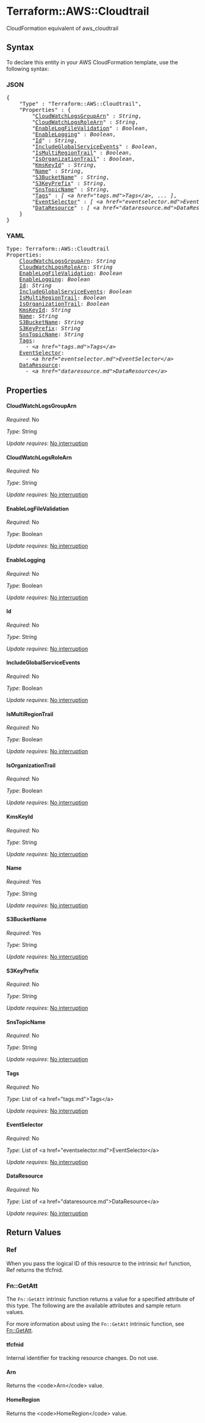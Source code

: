 # Terraform::AWS::Cloudtrail

CloudFormation equivalent of aws_cloudtrail

## Syntax

To declare this entity in your AWS CloudFormation template, use the following syntax:

### JSON

<pre>
{
    "Type" : "Terraform::AWS::Cloudtrail",
    "Properties" : {
        "<a href="#cloudwatchlogsgrouparn" title="CloudWatchLogsGroupArn">CloudWatchLogsGroupArn</a>" : <i>String</i>,
        "<a href="#cloudwatchlogsrolearn" title="CloudWatchLogsRoleArn">CloudWatchLogsRoleArn</a>" : <i>String</i>,
        "<a href="#enablelogfilevalidation" title="EnableLogFileValidation">EnableLogFileValidation</a>" : <i>Boolean</i>,
        "<a href="#enablelogging" title="EnableLogging">EnableLogging</a>" : <i>Boolean</i>,
        "<a href="#id" title="Id">Id</a>" : <i>String</i>,
        "<a href="#includeglobalserviceevents" title="IncludeGlobalServiceEvents">IncludeGlobalServiceEvents</a>" : <i>Boolean</i>,
        "<a href="#ismultiregiontrail" title="IsMultiRegionTrail">IsMultiRegionTrail</a>" : <i>Boolean</i>,
        "<a href="#isorganizationtrail" title="IsOrganizationTrail">IsOrganizationTrail</a>" : <i>Boolean</i>,
        "<a href="#kmskeyid" title="KmsKeyId">KmsKeyId</a>" : <i>String</i>,
        "<a href="#name" title="Name">Name</a>" : <i>String</i>,
        "<a href="#s3bucketname" title="S3BucketName">S3BucketName</a>" : <i>String</i>,
        "<a href="#s3keyprefix" title="S3KeyPrefix">S3KeyPrefix</a>" : <i>String</i>,
        "<a href="#snstopicname" title="SnsTopicName">SnsTopicName</a>" : <i>String</i>,
        "<a href="#tags" title="Tags">Tags</a>" : <i>[ &lt;a href=&#34;tags.md&#34;&gt;Tags&lt;/a&gt;, ... ]</i>,
        "<a href="#eventselector" title="EventSelector">EventSelector</a>" : <i>[ &lt;a href=&#34;eventselector.md&#34;&gt;EventSelector&lt;/a&gt;, ... ]</i>,
        "<a href="#dataresource" title="DataResource">DataResource</a>" : <i>[ &lt;a href=&#34;dataresource.md&#34;&gt;DataResource&lt;/a&gt;, ... ]</i>
    }
}
</pre>

### YAML

<pre>
Type: Terraform::AWS::Cloudtrail
Properties:
    <a href="#cloudwatchlogsgrouparn" title="CloudWatchLogsGroupArn">CloudWatchLogsGroupArn</a>: <i>String</i>
    <a href="#cloudwatchlogsrolearn" title="CloudWatchLogsRoleArn">CloudWatchLogsRoleArn</a>: <i>String</i>
    <a href="#enablelogfilevalidation" title="EnableLogFileValidation">EnableLogFileValidation</a>: <i>Boolean</i>
    <a href="#enablelogging" title="EnableLogging">EnableLogging</a>: <i>Boolean</i>
    <a href="#id" title="Id">Id</a>: <i>String</i>
    <a href="#includeglobalserviceevents" title="IncludeGlobalServiceEvents">IncludeGlobalServiceEvents</a>: <i>Boolean</i>
    <a href="#ismultiregiontrail" title="IsMultiRegionTrail">IsMultiRegionTrail</a>: <i>Boolean</i>
    <a href="#isorganizationtrail" title="IsOrganizationTrail">IsOrganizationTrail</a>: <i>Boolean</i>
    <a href="#kmskeyid" title="KmsKeyId">KmsKeyId</a>: <i>String</i>
    <a href="#name" title="Name">Name</a>: <i>String</i>
    <a href="#s3bucketname" title="S3BucketName">S3BucketName</a>: <i>String</i>
    <a href="#s3keyprefix" title="S3KeyPrefix">S3KeyPrefix</a>: <i>String</i>
    <a href="#snstopicname" title="SnsTopicName">SnsTopicName</a>: <i>String</i>
    <a href="#tags" title="Tags">Tags</a>: <i>
      - &lt;a href=&#34;tags.md&#34;&gt;Tags&lt;/a&gt;</i>
    <a href="#eventselector" title="EventSelector">EventSelector</a>: <i>
      - &lt;a href=&#34;eventselector.md&#34;&gt;EventSelector&lt;/a&gt;</i>
    <a href="#dataresource" title="DataResource">DataResource</a>: <i>
      - &lt;a href=&#34;dataresource.md&#34;&gt;DataResource&lt;/a&gt;</i>
</pre>

## Properties

#### CloudWatchLogsGroupArn

_Required_: No

_Type_: String

_Update requires_: [No interruption](https://docs.aws.amazon.com/AWSCloudFormation/latest/UserGuide/using-cfn-updating-stacks-update-behaviors.html#update-no-interrupt)

#### CloudWatchLogsRoleArn

_Required_: No

_Type_: String

_Update requires_: [No interruption](https://docs.aws.amazon.com/AWSCloudFormation/latest/UserGuide/using-cfn-updating-stacks-update-behaviors.html#update-no-interrupt)

#### EnableLogFileValidation

_Required_: No

_Type_: Boolean

_Update requires_: [No interruption](https://docs.aws.amazon.com/AWSCloudFormation/latest/UserGuide/using-cfn-updating-stacks-update-behaviors.html#update-no-interrupt)

#### EnableLogging

_Required_: No

_Type_: Boolean

_Update requires_: [No interruption](https://docs.aws.amazon.com/AWSCloudFormation/latest/UserGuide/using-cfn-updating-stacks-update-behaviors.html#update-no-interrupt)

#### Id

_Required_: No

_Type_: String

_Update requires_: [No interruption](https://docs.aws.amazon.com/AWSCloudFormation/latest/UserGuide/using-cfn-updating-stacks-update-behaviors.html#update-no-interrupt)

#### IncludeGlobalServiceEvents

_Required_: No

_Type_: Boolean

_Update requires_: [No interruption](https://docs.aws.amazon.com/AWSCloudFormation/latest/UserGuide/using-cfn-updating-stacks-update-behaviors.html#update-no-interrupt)

#### IsMultiRegionTrail

_Required_: No

_Type_: Boolean

_Update requires_: [No interruption](https://docs.aws.amazon.com/AWSCloudFormation/latest/UserGuide/using-cfn-updating-stacks-update-behaviors.html#update-no-interrupt)

#### IsOrganizationTrail

_Required_: No

_Type_: Boolean

_Update requires_: [No interruption](https://docs.aws.amazon.com/AWSCloudFormation/latest/UserGuide/using-cfn-updating-stacks-update-behaviors.html#update-no-interrupt)

#### KmsKeyId

_Required_: No

_Type_: String

_Update requires_: [No interruption](https://docs.aws.amazon.com/AWSCloudFormation/latest/UserGuide/using-cfn-updating-stacks-update-behaviors.html#update-no-interrupt)

#### Name

_Required_: Yes

_Type_: String

_Update requires_: [No interruption](https://docs.aws.amazon.com/AWSCloudFormation/latest/UserGuide/using-cfn-updating-stacks-update-behaviors.html#update-no-interrupt)

#### S3BucketName

_Required_: Yes

_Type_: String

_Update requires_: [No interruption](https://docs.aws.amazon.com/AWSCloudFormation/latest/UserGuide/using-cfn-updating-stacks-update-behaviors.html#update-no-interrupt)

#### S3KeyPrefix

_Required_: No

_Type_: String

_Update requires_: [No interruption](https://docs.aws.amazon.com/AWSCloudFormation/latest/UserGuide/using-cfn-updating-stacks-update-behaviors.html#update-no-interrupt)

#### SnsTopicName

_Required_: No

_Type_: String

_Update requires_: [No interruption](https://docs.aws.amazon.com/AWSCloudFormation/latest/UserGuide/using-cfn-updating-stacks-update-behaviors.html#update-no-interrupt)

#### Tags

_Required_: No

_Type_: List of &lt;a href=&#34;tags.md&#34;&gt;Tags&lt;/a&gt;

_Update requires_: [No interruption](https://docs.aws.amazon.com/AWSCloudFormation/latest/UserGuide/using-cfn-updating-stacks-update-behaviors.html#update-no-interrupt)

#### EventSelector

_Required_: No

_Type_: List of &lt;a href=&#34;eventselector.md&#34;&gt;EventSelector&lt;/a&gt;

_Update requires_: [No interruption](https://docs.aws.amazon.com/AWSCloudFormation/latest/UserGuide/using-cfn-updating-stacks-update-behaviors.html#update-no-interrupt)

#### DataResource

_Required_: No

_Type_: List of &lt;a href=&#34;dataresource.md&#34;&gt;DataResource&lt;/a&gt;

_Update requires_: [No interruption](https://docs.aws.amazon.com/AWSCloudFormation/latest/UserGuide/using-cfn-updating-stacks-update-behaviors.html#update-no-interrupt)

## Return Values

### Ref

When you pass the logical ID of this resource to the intrinsic `Ref` function, Ref returns the tfcfnid.

### Fn::GetAtt

The `Fn::GetAtt` intrinsic function returns a value for a specified attribute of this type. The following are the available attributes and sample return values.

For more information about using the `Fn::GetAtt` intrinsic function, see [Fn::GetAtt](https://docs.aws.amazon.com/AWSCloudFormation/latest/UserGuide/intrinsic-function-reference-getatt.html).

#### tfcfnid

Internal identifier for tracking resource changes. Do not use.

#### Arn

Returns the &lt;code&gt;Arn&lt;/code&gt; value.

#### HomeRegion

Returns the &lt;code&gt;HomeRegion&lt;/code&gt; value.

